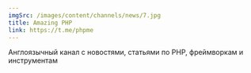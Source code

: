 ```yaml
---
imgSrc: /images/content/channels/news/7.jpg
title: Amazing PHP
link: https://t.me/phpme
---
```


Англоязычный канал с новостями, статьями по PHP, фреймворкам и инструментам
